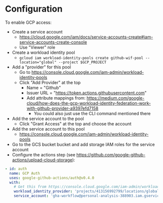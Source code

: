 # Configuration

To enable GCP access:

- Create a service account
    - https://cloud.google.com/iam/docs/service-accounts-create#iam-service-accounts-create-console
    - Use "Viewer" role
- Create a workload identity pool
  - `gcloud iam workload-identity-pools create github-wif-pool --location="global" --project $GCP_PROJECT`
- Add a "provider" for this pool
  - Go to https://console.cloud.google.com/iam-admin/workload-identity-pools
  - Click "Add Provider" at the top
    - Name = "Github"
    - Issuer URL = "https://token.actions.githubusercontent.com"
    - Add attribute mappings from: https://medium.com/google-cloud/how-does-the-gcp-workload-identity-federation-work-with-github-provider-a9397efd7158
      - You could also just use the CLI command mentioned there
- Add the service account to the pool
  - Click "Grant Access" at the top and choose the account
- Add the service account to this pool
  - https://console.cloud.google.com/iam-admin/workload-identity-pools
- Go to the GCS bucket bucket and add storage IAM roles for the service account
- Configure the actions step (see https://github.com/google-github-actions/upload-cloud-storage):

```yaml
- id: auth
  name: GCP Auth
  uses: google-github-actions/auth@v0.4.0
  with:
    # Get this from https://console.cloud.google.com/iam-admin/workload-identity-pools/pool/github-wif-pool/provider/github
    workload_identity_provider: 'projects/413156992799/locations/global/workloadIdentityPools/github-wif-pool/providers/github'
    service_account: 'gha-workflow@personal-analysis-388903.iam.gserviceaccount.com'
```
